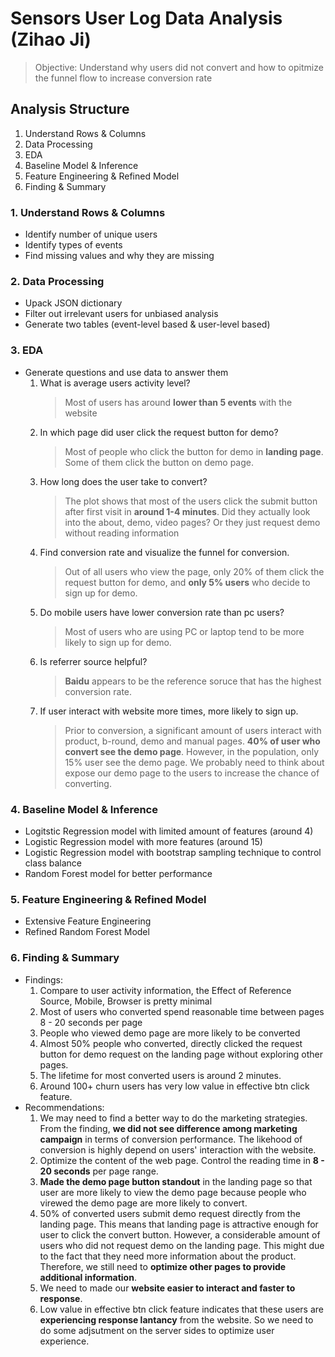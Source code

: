 # Sensors User Log Data Analysis (Zihao Ji)
> Objective: Understand why users did not convert and how to opitmize the funnel flow to increase conversion rate

## Analysis Structure
1. Understand Rows & Columns
2. Data Processing
3. EDA
4. Baseline Model & Inference
5. Feature Engineering & Refined Model
6. Finding & Summary

### 1. Understand Rows & Columns

* Identify number of unique users
* Identify types of events
* Find missing values and why they are missing


### 2. Data Processing

* Upack JSON dictionary
* Filter out irrelevant users for unbiased analysis
* Generate two tables (event-level based & user-level based)

### 3. EDA

* Generate questions and use data to answer them
	1. What is average users activity level?
		> Most of users has around **lower than 5 events** with the website
	2. In which page did user click the request button for demo?
		> Most of people who click the button for demo in **landing page**. Some of them click the button on demo page.
	3. How long does the user take to convert?
		> The plot shows that most of the users click the submit button after first visit in **around 1-4 minutes**. Did they actually look into the about, demo, video pages? Or they just request demo without reading information
	4. Find conversion rate and visualize the funnel for conversion.
		> Out of all users who view the page, only 20% of them click the request button for demo, and **only 5% users** who decide to sign up for demo.
	5. Do mobile users have lower conversion rate than pc users?
		> Most of users who are using PC or laptop tend to be more likely to sign up for demo.
	6. Is referrer source helpful?
		> **Baidu** appears to be the reference soruce that has the highest conversion rate.
	7. If user interact with website more times, more likely to sign up.
		> Prior to conversion, a significant amount of users interact with product, b-round, demo and manual pages. **40% of user who convert see the demo page**. However, in the population, only 15% user see the demo page. We probably need to think about expose our demo page to the users to increase the chance of converting.

### 4. Baseline Model & Inference

* Logitstic Regression model with limited amount of features (around 4)
* Logistic Regression model with more features (around 15)
* Logistic Regression model with bootstrap sampling technique to control class balance
* Random Forest model for better performance

### 5. Feature Engineering & Refined Model
* Extensive Feature Engineering
* Refined Random Forest Model

### 6. Finding & Summary
* Findings:
	1. Compare to user activity information, the Effect of Reference Source, Mobile, Browser is pretty minimal
	2. Most of users who converted spend reasonable time between pages 8 - 20 seconds per page
	3. People who viewed demo page are more likely to be converted
	4. Almost 50% people who converted, directly clicked the request button for demo request on the landing page without exploring other pages.
	5. The lifetime for most converted users is around 2 minutes.
	6. Around 100+ churn users has very low value in effective btn click feature.
* Recommendations:
	1. We may need to find a better way to do the marketing strategies. From the finding, **we did not see difference among marketing campaign** in terms of conversion performance. The likehood of conversion is highly depend on users' interaction with the website.
	2. Optimize the content of the web page. Control the reading time in **8 - 20 seconds** per page range.
	3. **Made the demo page button standout** in the landing page so that user are more likely to view the demo page because people who virewed the demo page are more likely to convert.
	4. 50% of converted users submit demo request directly from the landing page. This means that landing page is attractive enough for user to click the convert button. However, a considerable amount of users who did not request demo on the landing page. This might due to the fact that they need more information about the product. Therefore, we still need to **optimize other pages to provide additional information**.
	5. We need to made our **website easier to interact and faster to response**.
	6. Low value in effective btn click feature indicates that these users are **experiencing response lantancy** from the website. So we need to do some adjsutment on the server sides to optimize user experience.